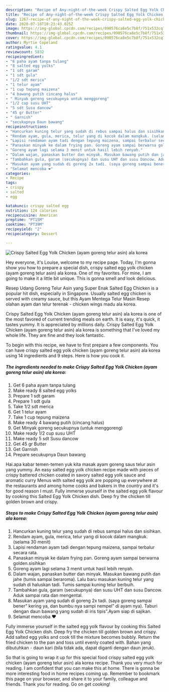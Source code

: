 ```yaml
---
description: "Recipe of Any-night-of-the-week Crispy Salted Egg Yolk Chicken (ayam goreng telur asin) ala korea"
title: "Recipe of Any-night-of-the-week Crispy Salted Egg Yolk Chicken (ayam goreng telur asin) ala korea"
slug: 1267-recipe-of-any-night-of-the-week-crispy-salted-egg-yolk-chicken-ayam-goreng-telur-asin-ala-korea
date: 2020-07-18T10:23:43.025Z
image: https://img-global.cpcdn.com/recipes/090576ca8e5c7b8f/751x532cq70/crispy-salted-egg-yolk-chicken-ayam-goreng-telur-asin-ala-korea-foto-resep-utama.jpg
thumbnail: https://img-global.cpcdn.com/recipes/090576ca8e5c7b8f/751x532cq70/crispy-salted-egg-yolk-chicken-ayam-goreng-telur-asin-ala-korea-foto-resep-utama.jpg
cover: https://img-global.cpcdn.com/recipes/090576ca8e5c7b8f/751x532cq70/crispy-salted-egg-yolk-chicken-ayam-goreng-telur-asin-ala-korea-foto-resep-utama.jpg
author: Myrtie Copeland
ratingvalue: 4.1
reviewcount: 5832
recipeingredient:
- "6 paha ayam tanpa tulang"
- "8 salted egg yolks"
- "1 sdt garam"
- "1 sdt gula"
- "1/2 sdt merica"
- "1 telur ayam"
- "1 cup tepung maizena"
- "4 bawang putih cincang halus"
- " Minyak goreng secukupnya untuk menggoreng"
- "1/2 cup susu UHT"
- "5 sdt Susu dancow"
- "45 gr Butter"
- " Garnish"
- "secukupnya Daun bawang"
recipeinstructions:
- "Hancurkan kuning telur yang sudah di rebus sampai halus dan sisihkan."
- "Rendam ayam, gula, merica, telur yang di kocok dalam mangkuk. (selama 30 menit)"
- "Lapisi rendaman ayam tadi dengan tepung maizena, sampai terbalur secara rata."
- "Panaskan minyak ke dalam frying pan. Goreng ayam sampai berwarna golden.sisihkan"
- "Goreng ayam lagi selama 3 menit untuk hasil lebih renyah."
- "Dalam wajan, panaskan butter dan minyak. Masukan bawang putih dan jahe (tumis sampai beraroma). Lalu baru masukan kuning telur yang sudah di haluskan tadi. Tumis sampai kuning telur berbuih."
- "Tambahkan gula, garam (secukupnya) dan susu UHT dan susu Dancow. Aduk sampai rata dan mengental."
- "Masukan ayam yang sudah di goreng 2x tadi. (saya goreng sampai bener” kering ya, dan bumbu nya sampi nempel” di ayam nya). Taburi dengan daun bawang yang sudah di iris tipis”.Ayam siap di sajikan."
- "Selamat mencoba ❤️"
categories:
- Recipe
tags:
- crispy
- salted
- egg

katakunci: crispy salted egg 
nutrition: 124 calories
recipecuisine: American
preptime: "PT15M"
cooktime: "PT39M"
recipeyield: "2"
recipecategory: Dessert

---
```



![Crispy Salted Egg Yolk Chicken (ayam goreng telur asin) ala korea](https://img-global.cpcdn.com/recipes/090576ca8e5c7b8f/751x532cq70/crispy-salted-egg-yolk-chicken-ayam-goreng-telur-asin-ala-korea-foto-resep-utama.jpg)

Hey everyone, it's Louise, welcome to my recipe page. Today, I'm gonna show you how to prepare a special dish, crispy salted egg yolk chicken (ayam goreng telur asin) ala korea. One of my favorites. For mine, I am going to make it a little bit unique. This is gonna smell and look delicious.

Resep Udang Goreng Telur Asin yang Super Enak Salted Egg Chicken is a popular hit dish, especially in Singapore. Usually salted egg chicken is served with creamy sauce, but this Ayam Mentega Telur Masin Resep olahan ayam dan telur terenak - chicken wings madu ala korea.

Crispy Salted Egg Yolk Chicken (ayam goreng telur asin) ala korea is one of the most favored of current trending meals on earth. It is easy, it's quick, it tastes yummy. It is appreciated by millions daily. Crispy Salted Egg Yolk Chicken (ayam goreng telur asin) ala korea is something that I've loved my whole life. They are fine and they look fantastic.


To begin with this recipe, we have to first prepare a few components. You can have crispy salted egg yolk chicken (ayam goreng telur asin) ala korea using 14 ingredients and 9 steps. Here is how you cook it.

<!--inarticleads1-->

##### The ingredients needed to make Crispy Salted Egg Yolk Chicken (ayam goreng telur asin) ala korea:

1. Get 6 paha ayam tanpa tulang
1. Make ready 8 salted egg yolks
1. Prepare 1 sdt garam
1. Prepare 1 sdt gula
1. Take 1/2 sdt merica
1. Get 1 telur ayam
1. Take 1 cup tepung maizena
1. Make ready 4 bawang putih (cincang halus)
1. Get  Minyak goreng secukupnya (untuk menggoreng)
1. Make ready 1/2 cup susu UHT
1. Make ready 5 sdt Susu dancow
1. Get 45 gr Butter
1. Get  Garnish
1. Prepare secukupnya Daun bawang


Hai.apa kabar temen-temen yuk kita masak ayam goreng saus telur asin yang yummy. An easy salted egg yolk chicken recipe made with pieces of crispy battered chicken coated in savory salted egg yolk sauce and aromatic curry Menus with salted egg yolk are popping up everywhere at the restaurants and among home cooks and bakers in the country and it&#39;s for good reason I must. Fully immerse yourself in the salted egg yolk flavour by cooking this Salted Egg Yolk Chicken dish. Deep fry the chicken till golden brown and crispy. 

<!--inarticleads2-->

##### Steps to make Crispy Salted Egg Yolk Chicken (ayam goreng telur asin) ala korea:

1. Hancurkan kuning telur yang sudah di rebus sampai halus dan sisihkan.
1. Rendam ayam, gula, merica, telur yang di kocok dalam mangkuk. (selama 30 menit)
1. Lapisi rendaman ayam tadi dengan tepung maizena, sampai terbalur secara rata.
1. Panaskan minyak ke dalam frying pan. Goreng ayam sampai berwarna golden.sisihkan
1. Goreng ayam lagi selama 3 menit untuk hasil lebih renyah.
1. Dalam wajan, panaskan butter dan minyak. Masukan bawang putih dan jahe (tumis sampai beraroma). Lalu baru masukan kuning telur yang sudah di haluskan tadi. Tumis sampai kuning telur berbuih.
1. Tambahkan gula, garam (secukupnya) dan susu UHT dan susu Dancow. Aduk sampai rata dan mengental.
1. Masukan ayam yang sudah di goreng 2x tadi. (saya goreng sampai bener” kering ya, dan bumbu nya sampi nempel” di ayam nya). Taburi dengan daun bawang yang sudah di iris tipis”.Ayam siap di sajikan.
1. Selamat mencoba ❤️


Fully immerse yourself in the salted egg yolk flavour by cooking this Salted Egg Yolk Chicken dish. Deep fry the chicken till golden brown and crispy. Add salted egg yolks and cook till the mixture becomes bubbly. Return the fried chicken to the pan and toss until evenly coated with. Bahan yang dibutuhkan - daun kari (bila tidak ada, dapat diganti dengan daun jeruk). 

So that is going to wrap it up for this special food crispy salted egg yolk chicken (ayam goreng telur asin) ala korea recipe. Thank you very much for reading. I am confident that you can make this at home. There is gonna be more interesting food in home recipes coming up. Remember to bookmark this page on your browser, and share it to your family, colleague and friends. Thank you for reading. Go on get cooking!
